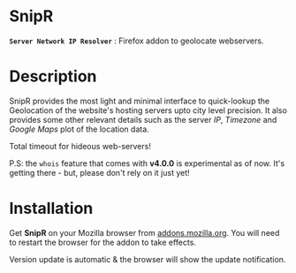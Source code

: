 SnipR
=====
**`Server Network IP Resolver`** : Firefox addon to geolocate webservers.


Description
===========
SnipR provides the most light and minimal interface to quick-lookup the Geolocation of the website's hosting servers upto city level precision. It also provides some other relevant details such as the server *IP*, *Timezone* and *Google Maps* plot of the location data.

Total timeout for hideous web-servers!

P.S: the `whois` feature that comes with **v4.0.0** is experimental as of now. It's getting there - but, please don't rely on it just yet!


Installation
============
Get **SnipR** on your Mozilla browser from [addons.mozilla.org](https://addons.mozilla.org/addon/snipr). You will need to restart the browser for the addon to take effects.

Version update is automatic & the browser will show the update notification.
